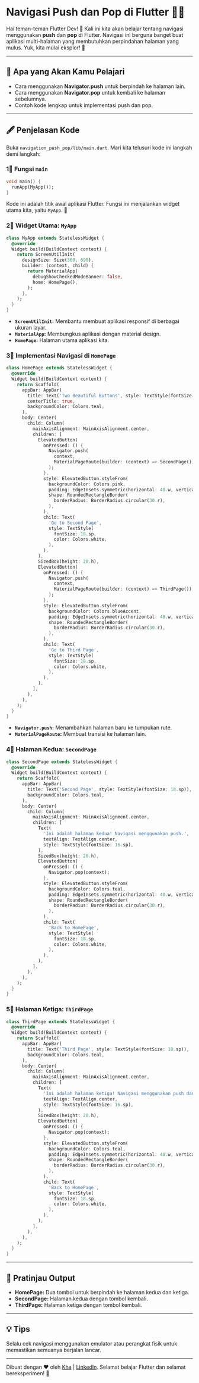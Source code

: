 # Navigasi Push dan Pop di Flutter 🔄✨

Hai teman-teman Flutter Dev! 👋 Kali ini kita akan belajar tentang navigasi menggunakan **push** dan **pop** di Flutter. Navigasi ini berguna banget buat aplikasi multi-halaman yang membutuhkan perpindahan halaman yang mulus. Yuk, kita mulai eksplor! 🚀

---

## 🔮 Apa yang Akan Kamu Pelajari
- Cara menggunakan **Navigator.push** untuk berpindah ke halaman lain.
- Cara menggunakan **Navigator.pop** untuk kembali ke halaman sebelumnya.
- Contoh kode lengkap untuk implementasi push dan pop.

---

## 🖋️ Penjelasan Kode

Buka `navigation_push_pop/lib/main.dart`. Mari kita telusuri kode ini langkah demi langkah:

### 1⃣ Fungsi `main`
```dart
void main() {
  runApp(MyApp());
}
```
Kode ini adalah titik awal aplikasi Flutter. Fungsi ini menjalankan widget utama kita, yaitu `MyApp`. 🌟

### 2⃣ Widget Utama: `MyApp`
```dart
class MyApp extends StatelessWidget {
  @override
  Widget build(BuildContext context) {
    return ScreenUtilInit(
      designSize: Size(360, 690),
      builder: (context, child) {
        return MaterialApp(
          debugShowCheckedModeBanner: false,
          home: HomePage(),
        );
      },
    );
  }
}
```
- **`ScreenUtilInit`:** Membantu membuat aplikasi responsif di berbagai ukuran layar.
- **`MaterialApp`:** Membungkus aplikasi dengan material design.
- **`HomePage`:** Halaman utama aplikasi kita.

### 3⃣ Implementasi Navigasi di `HomePage`

```dart
class HomePage extends StatelessWidget {
  @override
  Widget build(BuildContext context) {
    return Scaffold(
      appBar: AppBar(
        title: Text('Two Beautiful Buttons', style: TextStyle(fontSize: 18.sp)),
        centerTitle: true,
        backgroundColor: Colors.teal,
      ),
      body: Center(
        child: Column(
          mainAxisAlignment: MainAxisAlignment.center,
          children: [
            ElevatedButton(
              onPressed: () {
                Navigator.push(
                  context,
                  MaterialPageRoute(builder: (context) => SecondPage()),
                );
              },
              style: ElevatedButton.styleFrom(
                backgroundColor: Colors.pink,
                padding: EdgeInsets.symmetric(horizontal: 40.w, vertical: 20.h),
                shape: RoundedRectangleBorder(
                  borderRadius: BorderRadius.circular(30.r),
                ),
              ),
              child: Text(
                'Go to Second Page',
                style: TextStyle(
                  fontSize: 18.sp,
                  color: Colors.white,
                ),
              ),
            ),
            SizedBox(height: 20.h),
            ElevatedButton(
              onPressed: () {
                Navigator.push(
                  context,
                  MaterialPageRoute(builder: (context) => ThirdPage()),
                );
              },
              style: ElevatedButton.styleFrom(
                backgroundColor: Colors.blueAccent,
                padding: EdgeInsets.symmetric(horizontal: 40.w, vertical: 20.h),
                shape: RoundedRectangleBorder(
                  borderRadius: BorderRadius.circular(30.r),
                ),
              ),
              child: Text(
                'Go to Third Page',
                style: TextStyle(
                  fontSize: 18.sp,
                  color: Colors.white,
                ),
              ),
            ),
          ],
        ),
      ),
    );
  }
}
```
- **`Navigator.push`:** Menambahkan halaman baru ke tumpukan rute.
- **`MaterialPageRoute`:** Membuat transisi ke halaman lain.

### 4⃣ Halaman Kedua: `SecondPage`
```dart
class SecondPage extends StatelessWidget {
  @override
  Widget build(BuildContext context) {
    return Scaffold(
      appBar: AppBar(
        title: Text('Second Page', style: TextStyle(fontSize: 18.sp)),
        backgroundColor: Colors.teal,
      ),
      body: Center(
        child: Column(
          mainAxisAlignment: MainAxisAlignment.center,
          children: [
            Text(
              'Ini adalah halaman kedua! Navigasi menggunakan push.',
              textAlign: TextAlign.center,
              style: TextStyle(fontSize: 16.sp),
            ),
            SizedBox(height: 20.h),
            ElevatedButton(
              onPressed: () {
                Navigator.pop(context);
              },
              style: ElevatedButton.styleFrom(
                backgroundColor: Colors.teal,
                padding: EdgeInsets.symmetric(horizontal: 40.w, vertical: 20.h),
                shape: RoundedRectangleBorder(
                  borderRadius: BorderRadius.circular(30.r),
                ),
              ),
              child: Text(
                'Back to HomePage',
                style: TextStyle(
                  fontSize: 18.sp,
                  color: Colors.white,
                ),
              ),
            ),
          ],
        ),
      ),
    );
  }
}
```

### 5⃣ Halaman Ketiga: `ThirdPage`
```dart
class ThirdPage extends StatelessWidget {
  @override
  Widget build(BuildContext context) {
    return Scaffold(
      appBar: AppBar(
        title: Text('Third Page', style: TextStyle(fontSize: 18.sp)),
        backgroundColor: Colors.teal,
      ),
      body: Center(
        child: Column(
          mainAxisAlignment: MainAxisAlignment.center,
          children: [
            Text(
              'Ini adalah halaman ketiga! Navigasi menggunakan push dan pop.',
              textAlign: TextAlign.center,
              style: TextStyle(fontSize: 16.sp),
            ),
            SizedBox(height: 20.h),
            ElevatedButton(
              onPressed: () {
                Navigator.pop(context);
              },
              style: ElevatedButton.styleFrom(
                backgroundColor: Colors.teal,
                padding: EdgeInsets.symmetric(horizontal: 40.w, vertical: 20.h),
                shape: RoundedRectangleBorder(
                  borderRadius: BorderRadius.circular(30.r),
                ),
              ),
              child: Text(
                'Back to HomePage',
                style: TextStyle(
                  fontSize: 18.sp,
                  color: Colors.white,
                ),
              ),
            ),
          ],
        ),
      ),
    );
  }
}
```

---

## 🔄 Pratinjau Output
- **HomePage:** Dua tombol untuk berpindah ke halaman kedua dan ketiga.
- **SecondPage:** Halaman kedua dengan tombol kembali.
- **ThirdPage:** Halaman ketiga dengan tombol kembali.

---

## 💡 Tips
 Selalu cek navigasi menggunakan emulator atau perangkat fisik untuk memastikan semuanya berjalan lancar.

---

Dibuat dengan ❤️ oleh [Kha](https://www.instagram.com/khalilaah.15/) | [LinkedIn](https://www.linkedin.com/in/khalilullah-nuraini-20246223b/).  Selamat belajar Flutter dan selamat bereksperimen! 🚀
